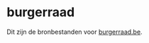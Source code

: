 # burgerraad

Dit zijn de bronbestanden voor [burgerraad.be][burgerraad].


[burgerraad]: http://www.burgerraad.be/
